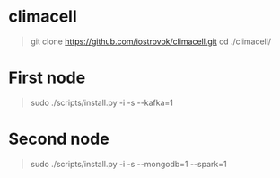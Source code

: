 # climacell

> git clone https://github.com/iostrovok/climacell.git
> cd ./climacell/
# First node
> sudo ./scripts/install.py -i -s --kafka=1 
# Second node
> sudo ./scripts/install.py -i -s --mongodb=1 --spark=1


